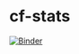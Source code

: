 # cf-stats

[![Binder](https://mybinder.org/badge_logo.svg)](https://mybinder.org/v2/gh/mariusvniekerk/cf-stats/master)

